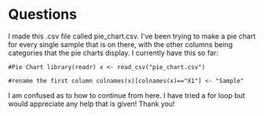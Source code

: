 # Questions

I made this .csv file called pie_chart.csv. I've been trying to make a pie chart for every single sample that is on there, with the other columns being categories that the pie charts display. I currently have this so far:

`#Pie Chart
library(readr)
x <- read_csv("pie_chart.csv")`

`#rename the first column
colnames(x)[colnames(x)=="X1"] <- "Sample"`

I am confused as to how to continue from here. I have tried a for loop but would appreciate any help that is given! Thank you!
